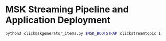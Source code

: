 # MSK Streaming Pipeline and Application Deployment

```bash
python3 clickmskgenerator_items.py $MSK_BOOTSTRAP clickstreamtopic 1

```